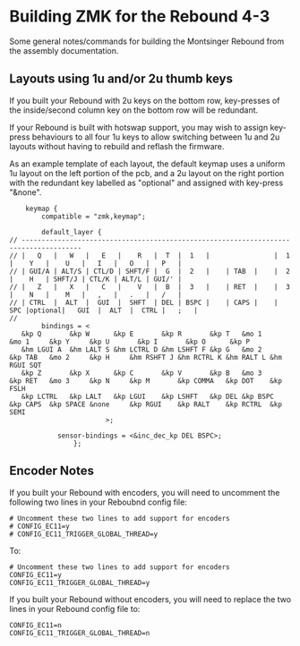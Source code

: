 # Building ZMK for the Rebound 4-3

Some general notes/commands for building the Montsinger Rebound from the assembly documentation.

## Layouts using 1u and/or 2u thumb keys

If you built your Rebound with 2u keys on the bottom row, key-presses of the inside/second column key on the bottom row will be redundant.

If your Rebound is built with hotswap support, you may wish to assign key-press behaviours to all four 1u keys to allow switching between 1u and 2u layouts without having to rebuild and reflash the firmware.

As an example template of each layout, the default keymap uses a uniform 1u layout on the left portion of the pcb, and a 2u layout on the right portion with the redundant key labelled as "optional" and assigned with key-press "&none".

```
    keymap {
        compatible = "zmk,keymap";

        default_layer {
// -------------------------------------------------------------------------------------
// |   Q   |   W   |   E   |    R   |  T  |  1   |                |  1  |    Y   |    U   |   I   |   O   |   P   |
// | GUI/A | ALT/S | CTL/D | SHFT/F |  G  |  2   |    | TAB  |    |  2  |    H   | SHFT/J | CTL/K | ALT/L | GUI/' |
// |   Z   |   X   |   C   |    V   |  B  |  3   |    | RET  |    |  3  |    N   |    M   |   ,   |   .   |   /   |
// | CTRL  |  ALT  |  GUI  |  SHFT  | DEL | BSPC |    | CAPS |    | SPC |optional|   GUI  |  ALT  |  CTRL |   ;   |
//                         					  
		bindings = <
   &kp Q       &kp W      &kp E       &kp R       &kp T   &mo 1               &mo 1     &kp Y     &kp U       &kp I       &kp O      &kp P
   &hm LGUI A  &hm LALT S &hm LCTRL D &hm LSHFT F &kp G   &mo 2     &kp TAB   &mo 2     &kp H     &hm RSHFT J &hm RCTRL K &hm RALT L &hm RGUI SQT
   &kp Z       &kp X      &kp C       &kp V       &kp B   &mo 3     &kp RET   &mo 3     &kp N     &kp M       &kp COMMA   &kp DOT    &kp FSLH  
   &kp LCTRL   &kp LALT   &kp LGUI    &kp LSHFT   &kp DEL &kp BSPC  &kp CAPS  &kp SPACE &none     &kp RGUI    &kp RALT    &kp RCTRL  &kp SEMI                   
                        >;

			sensor-bindings = <&inc_dec_kp DEL BSPC>;
                };
```

## Encoder Notes

If you built your Rebound with encoders, you will need to uncomment the following two lines in your Reboubnd config file:

```
# Uncomment these two lines to add support for encoders
# CONFIG_EC11=y
# CONFIG_EC11_TRIGGER_GLOBAL_THREAD=y
```

To:
```
# Uncomment these two lines to add support for encoders
CONFIG_EC11=y
CONFIG_EC11_TRIGGER_GLOBAL_THREAD=y
```

If you built your Rebound without encoders, you will need to replace the two lines in your Rebound config file to:

```
CONFIG_EC11=n
CONFIG_EC11_TRIGGER_GLOBAL_THREAD=n
```

